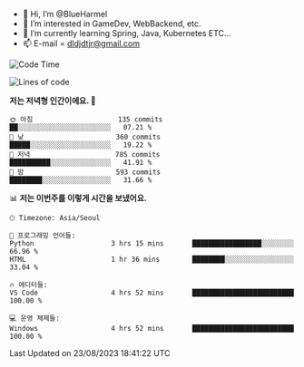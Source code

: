 - 👋 Hi, I’m @BlueHarmel
- 👀 I’m interested in GameDev, WebBackend, etc.
- 🌱 I’m currently learning Spring, Java, Kubernetes ETC...
- 📫 E-mail = dldjdtjr@gmail.com
  <!--START_SECTION:waka-->
![Code Time](http://img.shields.io/badge/Code%20Time-276%20hrs%2030%20mins-blue)

![Lines of code](https://img.shields.io/badge/%EC%A0%80%EB%8A%94%20%EC%97%AC%ED%83%9C%EA%B9%8C%EC%A7%80%20-38.4%20million%20%EC%A4%84%EC%9D%98%20%EC%BD%94%EB%93%9C%EB%A5%BC%20%EC%9E%91%EC%84%B1%ED%96%88%EC%96%B4%EC%9A%94.-blue)

**저는 저녁형 인간이에요. 🦉** 

```text
🌞 아침                     135 commits         ██░░░░░░░░░░░░░░░░░░░░░░░   07.21 % 
🌆 낮　                     360 commits         █████░░░░░░░░░░░░░░░░░░░░   19.22 % 
🌃 저녁                     785 commits         ██████████░░░░░░░░░░░░░░░   41.91 % 
🌙 밤　                     593 commits         ████████░░░░░░░░░░░░░░░░░   31.66 % 
```


📊 **저는 이번주를 이렇게 시간을 보냈어요.** 

```text
🕑︎ Timezone: Asia/Seoul

💬 프로그래밍 언어들: 
Python                   3 hrs 15 mins       █████████████████░░░░░░░░   66.96 % 
HTML                     1 hr 36 mins        ████████░░░░░░░░░░░░░░░░░   33.04 % 

🔥 에디터들: 
VS Code                  4 hrs 52 mins       █████████████████████████   100.00 % 

💻 운영 체제들: 
Windows                  4 hrs 52 mins       █████████████████████████   100.00 % 
```


 Last Updated on 23/08/2023 18:41:22 UTC
<!--END_SECTION:waka-->
<!---
BlueHarmel/BlueHarmel is a ✨ special ✨ repository because its `README.md` (this file) appears on your GitHub profile.
You can click the Preview link to take a look at your changes.
--->

